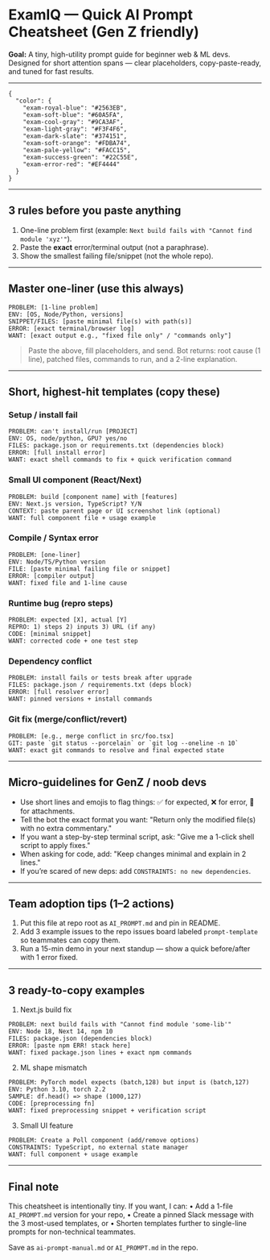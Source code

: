 # ExamIQ — Quick AI Prompt Cheatsheet (Gen Z friendly)

**Goal:** A tiny, high-utility prompt guide for beginner web & ML devs. Designed for short attention spans — clear placeholders, copy-paste-ready, and tuned for fast results.

---
```
{
  "color": {
    "exam-royal-blue": "#2563EB",
    "exam-soft-blue": "#60A5FA",
    "exam-cool-gray": "#9CA3AF",
    "exam-light-gray": "#F3F4F6",
    "exam-dark-slate": "#374151",
    "exam-soft-orange": "#FDBA74",
    "exam-pale-yellow": "#FACC15",
    "exam-success-green": "#22C55E",
    "exam-error-red": "#EF4444"
  }
}
```
---

## 3 rules before you paste anything

1. One-line problem first (example: `Next build fails with "Cannot find module 'xyz'"`).
2. Paste the **exact** error/terminal output (not a paraphrase).
3. Show the smallest failing file/snippet (not the whole repo).

---

## Master one-liner (use this always)

```
PROBLEM: [1-line problem]
ENV: [OS, Node/Python, versions]
SNIPPET/FILES: [paste minimal file(s) with path(s)]
ERROR: [exact terminal/browser log]
WANT: [exact output e.g., "fixed file only" / "commands only"]
```

> Paste the above, fill placeholders, and send. Bot returns: root cause (1 line), patched files, commands to run, and a 2-line explanation.

---

## Short, highest-hit templates (copy these)

### Setup / install fail

```
PROBLEM: can't install/run [PROJECT]
ENV: OS, node/python, GPU? yes/no
FILES: package.json or requirements.txt (dependencies block)
ERROR: [full install error]
WANT: exact shell commands to fix + quick verification command
```

### Small UI component (React/Next)

```
PROBLEM: build [component name] with [features]
ENV: Next.js version, TypeScript? Y/N
CONTEXT: paste parent page or UI screenshot link (optional)
WANT: full component file + usage example
```

### Compile / Syntax error

```
PROBLEM: [one-liner]
ENV: Node/TS/Python version
FILE: [paste minimal failing file or snippet]
ERROR: [compiler output]
WANT: fixed file and 1-line cause
```

### Runtime bug (repro steps)

```
PROBLEM: expected [X], actual [Y]
REPRO: 1) steps 2) inputs 3) URL (if any)
CODE: [minimal snippet]
WANT: corrected code + one test step
```

### Dependency conflict

```
PROBLEM: install fails or tests break after upgrade
FILES: package.json / requirements.txt (deps block)
ERROR: [full resolver error]
WANT: pinned versions + install commands
```

### Git fix (merge/conflict/revert)

```
PROBLEM: [e.g., merge conflict in src/foo.tsx]
GIT: paste `git status --porcelain` or `git log --oneline -n 10`
WANT: exact git commands to resolve and final expected state
```

---

## Micro-guidelines for GenZ / noob devs

* Use short lines and emojis to flag things: ✅ for expected, ❌ for error, 📎 for attachments.
* Tell the bot the exact format you want: "Return only the modified file(s) with no extra commentary."
* If you want a step-by-step terminal script, ask: "Give me a 1-click shell script to apply fixes."
* When asking for code, add: "Keep changes minimal and explain in 2 lines."
* If you’re scared of new deps: add `CONSTRAINTS: no new dependencies`.

---

## Team adoption tips (1–2 actions)

1. Put this file at repo root as `AI_PROMPT.md` and pin in README.
2. Add 3 example issues to the repo issues board labeled `prompt-template` so teammates can copy them.
3. Run a 15-min demo in your next standup — show a quick before/after with 1 error fixed.

---

## 3 ready-to-copy examples

1. Next.js build fix

```
PROBLEM: next build fails with "Cannot find module 'some-lib'"
ENV: Node 18, Next 14, npm 10
FILES: package.json (dependencies block)
ERROR: [paste npm ERR! stack here]
WANT: fixed package.json lines + exact npm commands
```

2. ML shape mismatch

```
PROBLEM: PyTorch model expects (batch,128) but input is (batch,127)
ENV: Python 3.10, torch 2.2
SAMPLE: df.head() => shape (1000,127)
CODE: [preprocessing fn]
WANT: fixed preprocessing snippet + verification script
```

3. Small UI feature

```
PROBLEM: Create a Poll component (add/remove options)
CONSTRAINTS: TypeScript, no external state manager
WANT: full component + usage example
```

---

## Final note

This cheatsheet is intentionally tiny. If you want, I can:
• Add a 1-file `AI_PROMPT.md` version for your repo,
• Create a pinned Slack message with the 3 most-used templates, or
• Shorten templates further to single-line prompts for non-technical teammates.

Save as `ai-prompt-manual.md` or `AI_PROMPT.md` in the repo.
